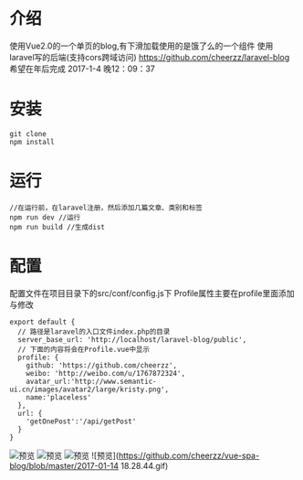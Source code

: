 # 介绍
使用Vue2.0的一个单页的blog,有下滑加载使用的是饿了么的一个组件
使用laravel写的后端(支持cors跨域访问) https://github.com/cheerzz/laravel-blog
希望在年后完成 2017-1-4 晚12：09：37
# 安装
```
git clone
npm install
```
# 运行
```
//在运行前，在laravel注册，然后添加几篇文章、类别和标签
npm run dev //运行
npm run build //生成dist
```
# 配置
配置文件在项目目录下的src/conf/config.js下
Profile属性主要在profile里面添加与修改
```
export default {
  // 路径是laravel的入口文件index.php的目录
  server_base_url: 'http://localhost/laravel-blog/public',
  // 下面的内容将会在Profile.vue中显示
  profile: {
    github: 'https://github.com/cheerzz',
    weibo: 'http://weibo.com/u/1767872324',
    avatar_url:'http://www.semantic-ui.cn/images/avatar2/large/kristy.png',
    name:'placeless'
  },
  url: {
    'getOnePost':'/api/getPost'
  }
}
```

![预览](https://github.com/cheerzz/vue-spa-blog/blob/master/QQ20170114-2@2x.png)
![预览](https://github.com/cheerzz/vue-spa-blog/blob/master/QQ20170114-3@2x.png)
![预览](https://github.com/cheerzz/vue-spa-blog/blob/master/QQ20170114-4@2x.png)
![预览](https://github.com/cheerzz/vue-spa-blog/blob/master/2017-01-14 18.28.44.gif)

